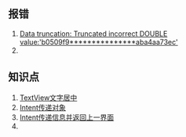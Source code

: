 ## 报错

1. [Data truncation: Truncated incorrect DOUBLE  value:'b0509f9\*\*\*\*\*\*\*\*\*\*\*\*\*\*\*aba4aa73ec'](https://blog.csdn.net/id19870510/article/details/6259472)
2. 



## 知识点

1. [TextView文字居中](https://blog.csdn.net/dearbaba_8520/article/details/80688460)
2. [Intent传递对象](https://blog.csdn.net/weixin_37418246/article/details/80739882)
3. [Intent传递信息并返回上一界面](https://www.cnblogs.com/gzyx/p/11509676.html)
4. 

